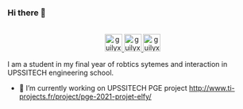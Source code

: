 ### Hi there 👋

<p align="center">
<br/>
<a href="https://www.linkedin.com/in/james-le-poidevin-2a4789154/">
  <img alt="guilyx's LinkdeIN" width="35px" src="https://image.flaticon.com/icons/svg/2111/2111465.svg" />
</a>
<a href="https://www.facebook.com/jameslep">
  <img alt="guilyx's Facebook" width="35px" src="https://image.flaticon.com/icons/svg/2111/2111342.svg" />
</a>
<a href="https://www.instagram.com/jameslep/?hl=fr">
  <img alt="guilyx's Instagram" width="35px" src="https://image.flaticon.com/icons/svg/2111/2111421.svg" />
</a>
  </p>
  
  I am a student in my final year of robtics sytemes and interaction in UPSSITECH engineering school.
  - 🔭 I’m currently working on UPSSITECH PGE project http://www.ti-projects.fr/project/pge-2021-projet-elfy/
<!--
**JamesLePoidevin/JamesLePoidevin** is a ✨ _special_ ✨ repository because its `README.md` (this file) appears on your GitHub profile.

Here are some ideas to get you started:

- 🔭 I’m currently working on ...
- 🌱 I’m currently learning ...
- 👯 I’m looking to collaborate on ...
- 🤔 I’m looking for help with ...
- 💬 Ask me about ...
- 📫 How to reach me: ...
- 😄 Pronouns: ...
- ⚡ Fun fact: ...
-->

